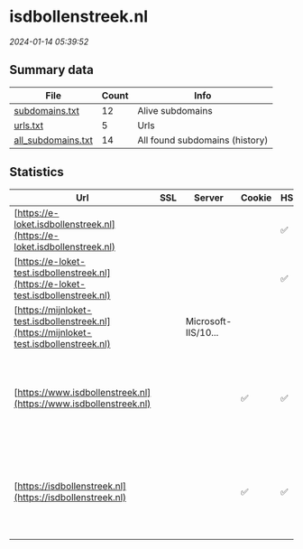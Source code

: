 # isdbollenstreek.nl
*2024-01-14 05:39:52*
## Summary data
| File       | Count | Info |
|------------|-------|------|
|[subdomains.txt](/data/isdbollenstreek.nl/subdomains.txt)|12|Alive subdomains|
|[urls.txt](/data/isdbollenstreek.nl/urls.txt)|5|Urls|
|[all_subdomains.txt](/data/isdbollenstreek.nl/all_subdomains.txt)|14|All found subdomains (history)|
## Statistics
| Url | SSL | Server | Cookie | HSTS | CSP | XFO | XXP | RP | Tech |Title |
|------------|-------|------|------|------|------|------|------|------|------|------|
|[https://e-loket.isdbollenstreek.nl](https://e-loket.isdbollenstreek.nl)| || |:white_check_mark: | 1:white_check_mark: | | 3:white_check_mark: |HSTS|Untitled Documen...|
|[https://e-loket-test.isdbollenstreek.nl](https://e-loket-test.isdbollenstreek.nl)| || |:white_check_mark: | 1:white_check_mark: | | 3:white_check_mark: |HSTS|Untitled Documen...|
|[https://mijnloket-test.isdbollenstreek.nl](https://mijnloket-test.isdbollenstreek.nl)| |Microsoft-IIS/10...| | | | | | 3:white_check_mark: |HSTS IIS:10.0 Windows Server||
|[https://www.isdbollenstreek.nl](https://www.isdbollenstreek.nl)| ||:white_check_mark: |:white_check_mark: |:warning: | 1:white_check_mark: | 2:white_check_mark: | 3:white_check_mark: |Apache Tomcat Green Valley CMS HSTS Java Linkedin Ads|Home - ISD Bolle...|
|[https://isdbollenstreek.nl](https://isdbollenstreek.nl)| ||:white_check_mark: |:white_check_mark: |:warning: | 1:white_check_mark: | 2:white_check_mark: | 3:white_check_mark: |Apache Tomcat Green Valley CMS HSTS Java Linkedin Ads|Home - ISD Bolle...|